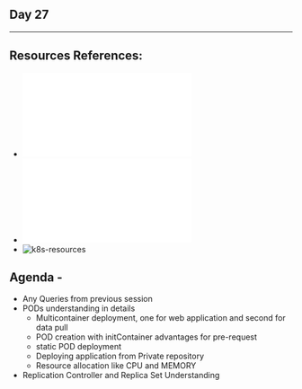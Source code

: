 ## Day 27
*************************************************************************************

## Resources References:
- ![Complete-Notes](../TrainingQueries-Agenda.txt)
- ![K8S-Contents](../K8S_DeepDive_Content.md)
- ![k8s-resources](../k8s_resources/)

## Agenda - 
- Any Queries from previous session
- PODs understanding in details
	- Multicontainer deployment, one for web application and second for data pull
	- POD creation with initContainer advantages for pre-request
	- static POD deployment
	- Deploying application from Private repository
	- Resource allocation like CPU and MEMORY
- Replication Controller and Replica Set Understanding